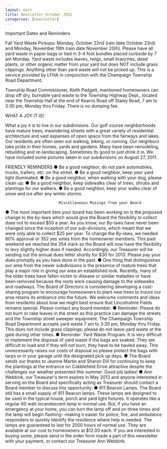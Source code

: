 ```yaml
---
layout: main
title: Newsletter October 2012
categories: [newsletter]
---
```


Important Dates and Reminders

Fall Yard Waste Pickups:  Monday, October 22nd (rain date October
23rd) and Monday, November 19th (rain date November 20th). Please
have all yard waste in paper bags or tied in 3-4 foot bundles placed
curbside by 7 am Monday. Yard waste includes leaves, twigs, small
branches, dead plants, or other organic matter from your yard but
does NOT include grass clippings. Anything other than yard waste
will not be picked up. This is a service provided by LFHA in
conjunction with the Champaign Township Road Department.

Township Road Commissioner, Keith Padgett, mentioned homeowners can
drop off dry, burnable yard waste to the Township Highway Dept.,
located near the Township Hall at the end of Kearns Road off Staley
Road, 7 am to 3:30 pm, Monday thru Friday. There is no dumping fee.


WHAT A JOY IT IS! 

What a joy it is to live in our subdivisions. Our golf course
neighborhoods have mature trees, meandering streets with a great
variety of residential architecture and vast expanses of open space
from the fairways and lakes. Our residents are often seen out
walking, biking, or running. Our neighbors take pride in their
homes, yards and gardens. Many have been remodeling, rebuilding and
re-landscaping. Sometimes its good to just drink it in. We have
included some pictures taken in our subdivisions on August 27, 2011. 


FRIENDLY REMINDERS 
● Be a good neighbor, do not park automobiles, trucks, trailers,
etc. on the street. 
● Be a good neighbor, keep your yard light illuminated. 
● Be a good neighbor, when walking with your dog, please clean up. 
● Be a good neighbor, keep sidewalks clear of trees, shrubs and
plantings for our walkers. 
● Be a good neighbor, keep your walks clear of snow and ice after
any winter storms.


                            Miscellaneous Musings from your Board
                            
● The most important item your board has been working on is the
proposed change to the by-laws which would give the Board the
flexibility to collect dues not to exceed $50 a year. As you know,
our By-laws have never been changed since the inception of our
sub-divisions, which meant that we were only able to collect $25 per
year. To change the By-laws, we needed 80% approval or 352 yes votes
from the homeowner members. This past weekend we reached the 354
mark so the Board will now have the flexibility to levy slightly
higher dues if needed. Accordingly, our Treasurer will be sending
out the annual dues letter shortly for $30 for 2013. Please pay your
dues promptly as you have done in the past. 
● One thing that distinguishes our area from the newer subdivisions
is the presence of mature trees that play a major role in giving our
area an established look. Recently, many of the older trees have
fallen victim to disease or similar maladies or have been removed
because the roots were causing damage to the sidewalks and roadways.
The Board of Directors is considering developing a cost-sharing
program to encourage homeowners to plant new trees to insure our
area retains its ambiance into the future. We welcome comments and
ideas from residents about how we might best ensure that
Lincolnshire Fields remains special. Please contact any board
member. 
● Reminder: Please do not burn or rake leaves in the street as this
practice can damage the streets and the Township street sweeper
equipment. The Champaign Township Road Department accepts yard waste
7 am to 3:30 pm, Monday thru Friday. This does not include grass
clippings; please do not leave yard waste at the gate during other
times. 
● Reminder: Yard Waste Program. It is very difficult to implement
the disposal of yard waste if the bags are soaked. They are
difficult to load and if they will not burn, they have to be hauled
away. This unnecessarily raises our costs of disposal so please
protect the bags with tarps or in your garage until the designated
pick up days. 
● The Board sends our thanks to Jeanne Martin and Sharon Dill for
continuing to keep the plantings at the entrance on Cobblefield
Drive attractive despite the challenges our weather presented this
summer. Good job ladies! 
● Ann Webbink, our Treasurer's term expires in May 2013 and anyone
interested in serving on the Board and specifically acting as
Treasurer should contact a Board member to discuss this opportunity. 
● 911 Beacon Lamps. The Board still has a small supply of 911 Beacon
lamps. These lamps are designed to be used in the typical house,
porch and yard light fixtures. It operates like a regular 60 watt
incandescent lamp in normal use. But, if you have an emergency at
your home, you can turn the lamp off and on three times and the lamp
will begin flashing--making it easier for police, fire, and
ambulance responders to quickly identify the residence where help is
needed. 
       The lamps are guaranteed to last for 2000 hours of normal
use. They are available at our cost to homeowners at $12.00 each. If
you are interested in buying some, please send in the order form
made a part of this newsletter with your payment, or contact our
Treasurer Ann Webbink.
